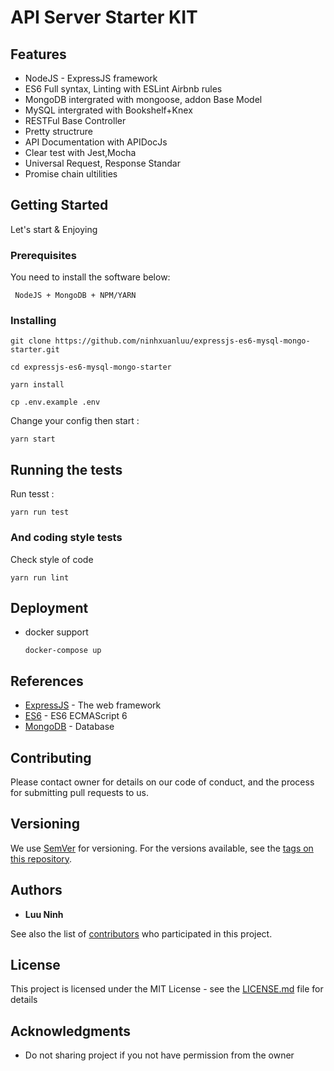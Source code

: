 #  API Server Starter KIT


## Features
 + NodeJS - ExpressJS framework 
 + ES6 Full syntax, Linting with ESLint Airbnb rules
 + MongoDB intergrated with mongoose, addon Base Model
 + MySQL intergrated with Bookshelf+Knex
 + RESTFul Base Controller
 + Pretty structrure
 + API Documentation with APIDocJs
 + Clear test with Jest,Mocha
 + Universal Request, Response Standar
 + Promise chain ultilities

## Getting Started

Let's start & Enjoying

### Prerequisites

You need to install the software below:

```
 NodeJS + MongoDB + NPM/YARN
```

### Installing


```
git clone https://github.com/ninhxuanluu/expressjs-es6-mysql-mongo-starter.git
```
```
cd expressjs-es6-mysql-mongo-starter
```
```
yarn install
```
```
cp .env.example .env
```
Change your config then start :
```
yarn start
```

## Running the tests

Run tesst :
```
yarn run test
```


### And coding style tests

Check style of code

```
yarn run lint
```

## Deployment

 * docker support
    ```
    docker-compose up
    ```

## References

* [ExpressJS](http://expressjs.com/) - The web framework
* [ES6](http://es6-features.org/) - ES6 ECMAScript 6
* [MongoDB](https://www.mongodb.com/) - Database


## Contributing

Please contact owner for details on our code of conduct, and the process for submitting pull requests to us.

## Versioning

We use [SemVer](http://semver.org/) for versioning. For the versions available, see the [tags on this repository](). 

## Authors

* **Luu Ninh**  

See also the list of [contributors](https://github.com/ninhxuanluu/expressjs-es6-mysql-mongo-starter) who participated in this project.

## License

This project is licensed under the MIT License - see the [LICENSE.md](LICENSE.md) file for details

## Acknowledgments

* Do not sharing project if you not have permission from the owner

